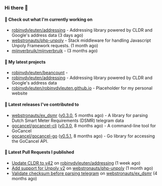 ### Hi there 👋

#### 👷 Check out what I'm currently working on

- [robinvdvleuten/addressing](https://github.com/robinvdvleuten/addressing) - Addressing library powered by CLDR and Google&#39;s address data (3 days ago)
- [webstronauts/php-unpoly](https://github.com/webstronauts/php-unpoly) - Stack middleware for handling Javascript Unpoly Framework requests. (1 month ago)
- [mijnverbruik/mijnverbruik](https://github.com/mijnverbruik/mijnverbruik) -  (3 months ago)

#### 🌱 My latest projects

- [robinvdvleuten/beancount](https://github.com/robinvdvleuten/beancount) - 
- [robinvdvleuten/addressing](https://github.com/robinvdvleuten/addressing) - Addressing library powered by CLDR and Google&#39;s address data
- [robinvdvleuten/robinvdvleuten.github.io](https://github.com/robinvdvleuten/robinvdvleuten.github.io) - Placeholder for my personal website

#### 🔭 Latest releases I've contributed to

- [webstronauts/ex_dsmr](https://github.com/webstronauts/ex_dsmr) ([v0.3.0](https://github.com/webstronauts/ex_dsmr/releases/tag/v0.3.0), 5 months ago) - A library for parsing Dutch Smart Meter Requirements (DSMR) telegram data
- [gocancel/gocancel-cli](https://github.com/gocancel/gocancel-cli) ([v0.3.0](https://github.com/gocancel/gocancel-cli/releases/tag/v0.3.0), 8 months ago) - A command-line tool for GoCancel
- [gocancel/gocancel-go](https://github.com/gocancel/gocancel-go) ([v0.5.1](https://github.com/gocancel/gocancel-go/releases/tag/v0.5.1), 8 months ago) - Go library for accessing the GoCancel API.

#### 🔨 Latest Pull Requests I published

- [Update CLDR to v42](https://github.com/robinvdvleuten/addressing/pull/8) on [robinvdvleuten/addressing](https://github.com/robinvdvleuten/addressing) (1 week ago)
- [Add support for Unpoly v2](https://github.com/webstronauts/php-unpoly/pull/9) on [webstronauts/php-unpoly](https://github.com/webstronauts/php-unpoly) (1 month ago)
- [Validate checksum before parsing telegram](https://github.com/webstronauts/ex_dsmr/pull/4) on [webstronauts/ex_dsmr](https://github.com/webstronauts/ex_dsmr) (4 months ago)
